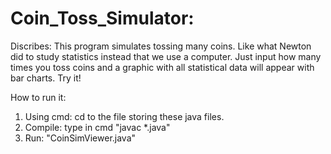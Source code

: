 # Coin_Toss_Simulator:

Discribes:
  This program simulates tossing many coins. Like what Newton did to study statistics instead that we use a computer. Just input how many     times you toss coins and a graphic with all statistical data will appear with bar charts. Try it!
  
  
How to run it:
  1. Using cmd: cd to the file storing these java files.
  2. Compile: type in cmd "javac *.java"
  3. Run: "CoinSimViewer.java" 
  
